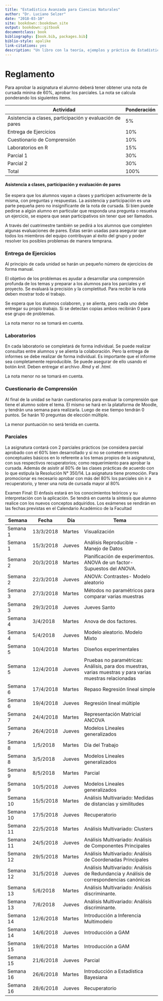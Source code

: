 ```yaml
--- 
title: "Estadística Avanzada para Ciencias Naturales"
author: "Dr. Luciano Selzer"
date: "2018-03-10"
site: bookdown::bookdown_site
output: bookdown::gitbook
documentclass: book
bibliography: [book.bib, packages.bib]
biblio-style: apalike
link-citations: yes
description: "Un libro con la teoría, ejemplos y práctica de Estadística Avanzada para Ciencias Naturales."
---
```


# Reglamento

Para aprobar la asignatura el alumno deberá tener obtener una nota de cursada
minina de 60%, aprobar los parciales. La nota se calcula ponderando los
siguientes items.

| Actividad                                                | Ponderación |
|----------------------------------------------------------|-------------|
| Asistencia a clases, participación y evaluación de pares | 5%          |
| Entrega de Ejercicios                                    | 10%         |
| Cuestionario de Comprensión                              | 10%         |
| Laboratorios en R                                        | 15%         |
| Parcial 1                                                | 30%         |
| Parcial 2                                                | 30%         |
| Total                                                    | 100%        |

#### Asistencia a clases, participación y evaluación de pares

Se espera que los alumnos vayan a clases y participen activamente de la misma,
con preguntas y respuestas. La asistencia y participación es una parte pequeña
pero no insignificante de la nota de cursada. Si bien puede pedirse a algún
alumno en particular que responda una pregunta o resuelva un ejercicio, se
espera que sean participativos sin tener que ser llamados.

A través del cuatrimestre también se pedirá a los alumnos que completen algunas
evaluaciones de pares. Estas serán usadas para asegurar que todos los miembros
del equipo contribuyan al éxito del grupo y poder resolver los posibles
problemas de manera temprana.

### Entrega de Ejercicios

Al principio de cada unidad se harán un pequeño número de ejercicios de forma
manual.

El objetivo de los problemas es ayudar a desarrollar una comprensión profunda de
los temas y preparar a los alumnos para los parciales y el proyecto. Se evaluará
la precisión y la completitud. Para recibir la nota deben mostrar todo el
trabajo.

Se espera que los alumnos colaboren, y se alienta, pero cada uno debe entregar
su propio trabajo. Si se detectan copias ambos recibirán 0 para ese grupo de
problemas.

La nota menor no se tomará en cuenta.

### Laboratorios

En cada laboratorio se completará de forma individual. Se puede realizar
consultas entre alumnos y se alienta la colaboración. Pero la entrega de
informes se debe realizar de forma individual. Es importante que el informe sea
completamente reproducible. Se puede asegurar de ello usando el botón *knit*.
Deben entregar el archivo *.Rmd* y el *.html*.

La nota menor no se tomará en cuenta.

### Cuestionario de Comprensión

Al final de la unidad se harán cuestionarios para evaluar la comprensión que
tiene el alumno sobre el tema. El mismo se hará en la plataforma de Moodle, y
tendrán una semana para realizarla. Luego de ese tiempo tendrán 0 puntos. Se
harán 10 preguntas de elección múltiple.

La menor puntuación no será tenida en cuenta.

### Parciales

La asignatura contará con 2 parciales prácticos (se considera parcial aprobado
con el 60% bien desarrollado y si no se cometen errores conceptuales básicos en
lo referente a los temas propios de la asignatura), con sus respectivos
recuperatorios; como requerimiento para aprobar la cursada. Además de asistir al
80% de las clases prácticas de acuerdo con lo que estipula la Resolución N°
350/14. La asignatura tiene promoción. Para promocionar es necesario aprobar
con más del 80% los parciales sin ir a recuperatorio, y tener una nota de 
cursada mayor al 80%

Examen Final: El énfasis estará en los conocimientos teóricos y su
interpretación con la aplicación. Se tendrá en cuenta la síntesis que alumno
realice con los nuevos conceptos adquiridos. Los exámenes se rendirán en las
fechas previstas en el Calendario Académico de la Facultad

| Semana    | Fecha     | Día    | Tema                                                                                                      |
|-----------|-----------|--------|-----------------------------------------------------------------------------------------------------------|
| Semana 1  | 13/3/2018 | Martes | Visualización                                                                                             |
| Semana 1  | 15/3/2018 | Jueves | Análisis Reproducible - Manejo de Datos                                                                   |
| Semana 2  | 20/3/2018 | Martes | Planificación de experimentos. ANOVA de un factor- Supuestos del ANOVA.                                   |
| Semana 2  | 22/3/2018 | Jueves | ANOVA: Contrastes- Modelo aleatorio                                                                       |
| Semana 3  | 27/3/2018 | Martes | Métodos no paramétricos para comparar varias muestras                                                     |
| Semana 3  | 29/3/2018 | Jueves | Jueves Santo                                                                                              |
| Semana 4  | 3/4/2018  | Martes | Anova de dos factores.                                                                                    |
| Semana 4  | 5/4/2018  | Jueves | Modelo aleatorio. Modelo Mixto                                                                            |
| Semana 5  | 10/4/2018 | Martes | Diseños experimentales                                                                                    |
| Semana 5  | 12/4/2018 | Jueves | Pruebas no paramétricas: Análisis, para dos muestras, varias muestras y para varias muestras relacionadas |
| Semana 6  | 17/4/2018 | Martes | Repaso Regresión lineal simple                                                                            |
| Semana 6  | 19/4/2018 | Jueves | Regresión lineal múltiple                                                                                 |
| Semana 7  | 24/4/2018 | Martes | Representación Matricial ANCOVA                                                                           |
| Semana 7  | 26/4/2018 | Jueves | Modelos Lineales generalizados                                                                            |
| Semana 8  | 1/5/2018  | Martes | Día del Trabajo                                                                                           |
| Semana 8  | 3/5/2018  | Jueves | Modelos Lineales generalizados                                                                            |
| Semana 9  | 8/5/2018  | Martes | Parcial                                                                                                   |
| Semana 9  | 10/5/2018 | Jueves | Modelos Lineales generalizados                                                                            |
| Semana 10 | 15/5/2018 | Martes | Análisis Multivariado: Medidas de distancias y similitudes                                                |
| Semana 10 | 17/5/2018 | Jueves | Recuperatorio                                                                                             |
| Semana 11 | 22/5/2018 | Martes | Análisis Multivariado: Clusters                                                                           |
| Semana 11 | 24/5/2018 | Jueves | Análisis Multivariado: Análisis de Componentes Principales                                                |
| Semana 12 | 29/5/2018 | Martes | Análisis Multivariado: Análisis de Coordenadas Principales                                                |
| Semana 12 | 31/5/2018 | Jueves | Análisis Multivariado: Análisis de Redundancia y Análisis de correspondencias canónicas                   |
| Semana 13 | 5/6/2018  | Martes | Análisis Multivariado: Análisis discriminante.                                                            |
| Semana 13 | 7/6/2018  | Jueves | Análisis Multivariado: Análisis discriminante.                                                            |
| Semana 14 | 12/6/2018 | Martes | Introducción a Inferencia Multimodelo                                                                     |
| Semana 14 | 14/6/2018 | Jueves | Introducción a GAM                                                                                        |
| Semana 15 | 19/6/2018 | Martes | Introducción a GAM                                                                                        |
| Semana 15 | 21/6/2018 | Jueves | Parcial                                                                                                   |
| Semana 16 | 26/6/2018 | Martes | Introducción a Estadística Bayesiana                                                                      |
| Semana 16 | 28/6/2018 | Jueves | Recuperatorio                                                                                             |

